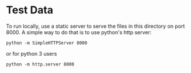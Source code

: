 # Test Data

To run locally, use a static server to serve the files in this directory on port 8000. A simple way to do that is to use python's http server:

```
python -m SimpleHTTPServer 8000
```

or for python 3 users

```
python -m http.server 8000
```